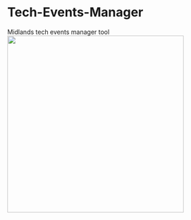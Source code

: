 # Tech-Events-Manager
Midlands tech events manager tool
<img src="platform_images/asp-net-mvc-1.jpg" width="400">
